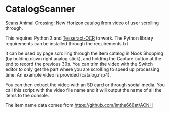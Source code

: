 # CatalogScanner
Scans Animal Crossing: New Horizon catalog from video of user scrolling through.

This requires Python 3 and [Tesseract-OCR](https://tesseract-ocr.github.io/tessdoc/Home.html) to work.
The Python library requirements can be installed through the requirements.txt

It can be used by page scrolling through the item catalog in Nook Shopping (by holding down right analog stick),
and holding the Capture button at the end to record the previous 30s. You can trim the video with the Switch editor
to only get the part where you are scrolling to speed up processing time. An example video is provided (catalog.mp4).

You can then extract the video with an SD card or through social media. You call this script with the video file name
and it will output the name of all the items to the console.

The item name data comes from https://github.com/imthe666st/ACNH
